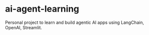 # ai-agent-learning
Personal project to learn and build agentic AI apps using LangChain, OpenAI, Streamlit.
